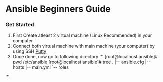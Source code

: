 # Ansible Beginners Guide

### Get Started
1. First Create atleast 2 virtual machine (Linux Recommended) in your computer
2. Connect both virtual machine with main machine (your computer) by using SSH [Putty](https://www.putty.org/)
3. Once done, now go to following directory
'''
[root@localhost ansible]# pwd
/etc/ansible
[root@localhost ansible]# tree
.
|-- ansible.cfg
|-- hosts
|-- main.yml
`-- roles

'''
